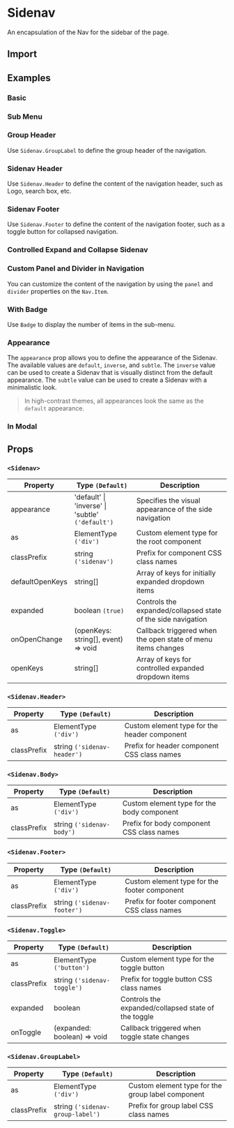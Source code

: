 # Sidenav

An encapsulation of the Nav for the sidebar of the page.

## Import

<!--{include:<import-guide>}-->

## Examples

### Basic

<!--{include:`basic.md`}-->

### Sub Menu

<!--{include:`submenu.md`}-->

### Group Header

Use `Sidenav.GroupLabel` to define the group header of the navigation.

<!--{include:`group.md`}-->

### Sidenav Header

Use `Sidenav.Header` to define the content of the navigation header, such as Logo, search box, etc.

<!--{include:`header.md`}-->

### Sidenav Footer

Use `Sidenav.Footer` to define the content of the navigation footer, such as a toggle button for collapsed navigation.

<!--{include:`footer.md`}-->

### Controlled Expand and Collapse Sidenav

<!--{include:`collapsed.md`}-->

### Custom Panel and Divider in Navigation

You can customize the content of the navigation by using the `panel` and `divider` properties on the `Nav.Item`.

<!--{include:`divider-panel.md`}-->

### With Badge

Use `Badge` to display the number of items in the sub-menu.

<!--{include:`with-badge.md`}-->

### Appearance

The `appearance` prop allows you to define the appearance of the Sidenav. The available values are `default`, `inverse`, and `subtle`. The `inverse` value can be used to create a Sidenav that is visually distinct from the default appearance. The `subtle` value can be used to create a Sidenav with a minimalistic look.

> In high-contrast themes, all appearances look the same as the `default` appearance.

<!--{include:`appearance.md`}-->

### In Modal

<!--{include:`in-modal.md`}-->

## Props

### `<Sidenav>`

| Property        | Type `(Default)`                                 | Description                                                  |
| --------------- | ------------------------------------------------ | ------------------------------------------------------------ |
| appearance      | 'default' \| 'inverse' \| 'subtle' `('default')` | Specifies the visual appearance of the side navigation       |
| as              | ElementType `('div')`                            | Custom element type for the root component                   |
| classPrefix     | string `('sidenav')`                             | Prefix for component CSS class names                         |
| defaultOpenKeys | string[]                                         | Array of keys for initially expanded dropdown items          |
| expanded        | boolean `(true)`                                 | Controls the expanded/collapsed state of the side navigation |
| onOpenChange    | (openKeys: string[], event) => void              | Callback triggered when the open state of menu items changes |
| openKeys        | string[]                                         | Array of keys for controlled expanded dropdown items         |

### `<Sidenav.Header>`

| Property    | Type `(Default)`            | Description                                  |
| ----------- | --------------------------- | -------------------------------------------- |
| as          | ElementType `('div')`       | Custom element type for the header component |
| classPrefix | string `('sidenav-header')` | Prefix for header component CSS class names  |

### `<Sidenav.Body>`

| Property    | Type `(Default)`          | Description                                |
| ----------- | ------------------------- | ------------------------------------------ |
| as          | ElementType `('div')`     | Custom element type for the body component |
| classPrefix | string `('sidenav-body')` | Prefix for body component CSS class names  |

### `<Sidenav.Footer>`

| Property    | Type `(Default)`            | Description                                  |
| ----------- | --------------------------- | -------------------------------------------- |
| as          | ElementType `('div')`       | Custom element type for the footer component |
| classPrefix | string `('sidenav-footer')` | Prefix for footer component CSS class names  |

### `<Sidenav.Toggle>`

| Property    | Type `(Default)`            | Description                                         |
| ----------- | --------------------------- | --------------------------------------------------- |
| as          | ElementType `('button')`    | Custom element type for the toggle button           |
| classPrefix | string `('sidenav-toggle')` | Prefix for toggle button CSS class names            |
| expanded    | boolean                     | Controls the expanded/collapsed state of the toggle |
| onToggle    | (expanded: boolean) => void | Callback triggered when toggle state changes        |

### `<Sidenav.GroupLabel>`

| Property    | Type `(Default)`                 | Description                                       |
| ----------- | -------------------------------- | ------------------------------------------------- |
| as          | ElementType `('div')`            | Custom element type for the group label component |
| classPrefix | string `('sidenav-group-label')` | Prefix for group label CSS class names            |
